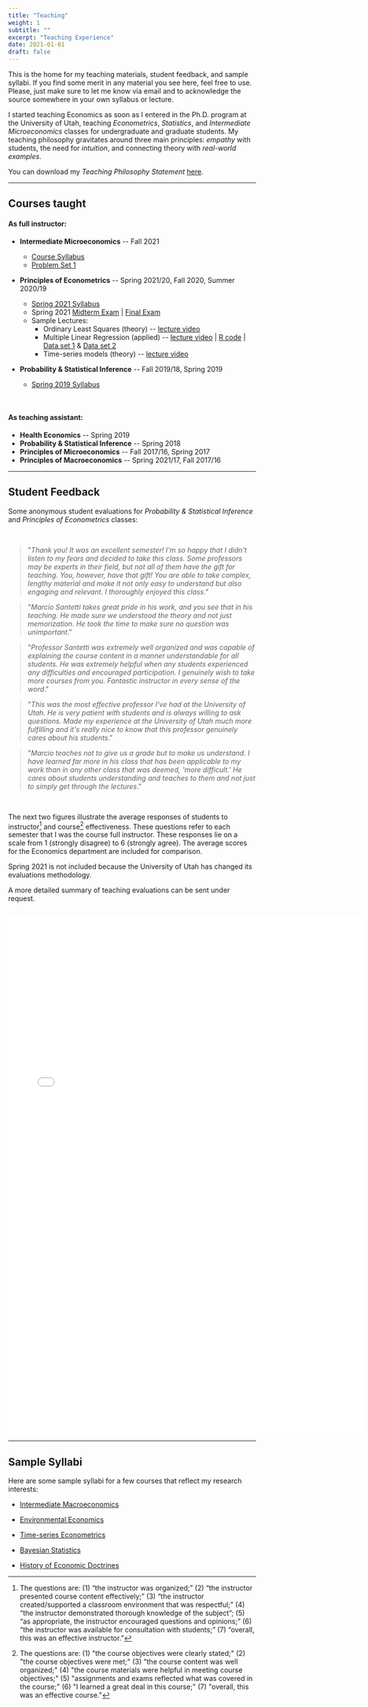 ```yaml
---
title: "Teaching"
weight: 1
subtitle: ""
excerpt: "Teaching Experience"
date: 2021-01-01
draft: false
---
```


This is the home for my teaching materials, student feedback, and sample syllabi. If you find some merit in any material you see here, feel free to use. Please, just make sure to let me know via email and to acknowledge the source somewhere in your own syllabus or lecture.

I started teaching Economics as soon as I entered in the Ph.D. program at the University of Utah, teaching *Econometrics*, *Statistics*, and *Intermediate Microeconomics* classes for undergraduate and graduate students. My teaching philosophy gravitates around three main principles: *empathy* with students, the need for *intuition*, and connecting  theory with *real-world examples*.

You can download my *Teaching Philosophy Statement* [here](/teaching/Santetti_Teaching_Statement.pdf).

---

## Courses taught

#### As full instructor:

- **Intermediate Microeconomics** -- Fall 2021

  - [Course Syllabus](/teaching/syllabus_4010_fall21.pdf)
  - [Problem Set 1](/teaching/PS1_fall21.pdf)
  
- **Principles of Econometrics** -- Spring 2021/20, Fall 2020, Summer 2020/19
  
  - [Spring 2021 Syllabus](/teaching/syllabus_4650_sp21.pdf)
  - Spring 2021 [Midterm Exam](/teaching/midterm_sp21.pdf) | [Final Exam](/teaching/final_sp21.pdf)
  - Sample Lectures: 
    - Ordinary Least Squares (theory) -- [lecture video](https://youtu.be/d3UhVkRyfEA)
    - Multiple Linear Regression (applied) -- [lecture video](https://youtu.be/ciw-K_jIaNQ) | [R code](/teaching/multiple-regression.R) | [Data set 1](/teaching/mroz.csv) \& [Data set 2](/teaching/fast_food.csv)
    - Time-series models (theory) -- [lecture video](https://youtu.be/MDZ0TZU8NOw)
  
- **Probability \& Statistical Inference** -- Fall 2019/18, Spring 2019

  - [Spring 2019 Syllabus](syllabus-3640-sp2019.pdf)

<br>

#### As teaching assistant:

- **Health Economics** -- Spring 2019
- **Probability \& Statistical Inference** -- Spring 2018
- **Principles of Microeconomics** -- Fall 2017/16, Spring 2017
- **Principles of Macroeconomics** -- Spring 2021/17, Fall 2017/16


---

## Student Feedback

Some anonymous student evaluations for *Probability & Statistical Inference* and *Principles of Econometrics* classes:


<br>

  > "*Thank you! It was an excellent semester! I'm so happy that I didn't listen to my fears and decided to take this class. Some professors may be experts in their field, but not all of them have the gift for teaching. You, however, have that gift! You are able to take complex, lengthy material and make it not only easy to understand but also engaging and relevant. I thoroughly enjoyed this class*."

  > "*Marcio Santetti takes great pride in his work, and you see that in his teaching. He made sure we understood the theory and not just memorization. He took the time to make sure no question was unimportant*."
  
  > "*Professor Santetti was extremely well organized and was capable of explaining the course content in a manner understandable for all students. He was extremely helpful when any students experienced any difficulties and encouraged participation. I genuinely wish to take more courses from you. Fantastic instructor in every sense of the word*."
  
  > "*This was the most effective professor I've had at the University of Utah. He is very patient with students and is always willing to ask questions. Made my experience at the University of Utah much more fulfilling and it's really nice to know that this professor genuinely cares about his students*."
  
  > "*Marcio teaches not to give us a grade but to make us understand. I have learned far more in his class that has been applicable to my work than in any other class that was deemed, 'more difficult.' He cares about students understanding and teaches to them and not just to simply get through the lectures*."

<br>

The next two figures illustrate the average responses of students to instructor[^1] and course[^2] effectiveness. These questions refer to each semester that I was the course full instructor. These responses lie on a scale from 1 (strongly disagree) to 6 (strongly agree). The average scores for the Economics department are included for comparison. 

Spring 2021 is not included because the University of Utah has changed its evaluations methodology.

A more detailed summary of teaching evaluations can be sent under request.

<br>

<embed src="../files/evals.html" width="720px" height="1050px" />


[^1]: The questions are: (1) “the instructor was organized;” (2) “the instructor presented course content effectively;” (3) “the instructor created/supported a classroom environment that was respectful;” (4) “the instructor demonstrated thorough knowledge of the subject”; (5) “as appropriate, the instructor encouraged questions and opinions;” (6) “the instructor was available for consultation with students;” (7) “overall, this was an effective instructor.”

[^2]: The questions are: (1) "the course objectives were clearly stated;" (2) "the course objectives were met;" (3) "the course content was well organized;" (4) "the course materials were helpful in meeting course objectives;" (5) "assignments and exams reflected what was covered in the course;" (6) "I learned a great deal in this course;" (7) "overall, this was an effective course."

---

## Sample Syllabi

Here are some sample syllabi for a few courses that reflect my research interests:

- [Intermediate Macroeconomics](/teaching/macro_syllabus.pdf)

- [Environmental Economics](/teaching/enviro_syllabus.pdf)

- [Time-series Econometrics](/teaching/macrometrics_syllabus.pdf)

- [Bayesian Statistics](/teaching/bayesian_stats_syllabus.pdf)

- [History of Economic Doctrines](/teaching/doctrines_syllabus.pdf)

